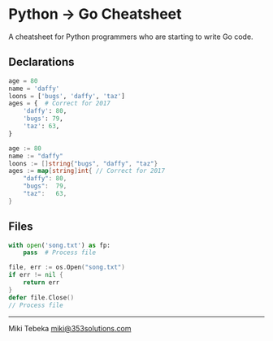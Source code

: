 # Python -> Go Cheatsheet

A cheatsheet for Python programmers who are starting to write Go code.

## Declarations

```python
age = 80
name = 'daffy'
loons = ['bugs', 'daffy', 'taz']
ages = {  # Correct for 2017
    'daffy': 80,
    'bugs': 79,
    'taz': 63,
}
```

```go
age := 80
name := "daffy"
loons := []string{"bugs", "daffy", "taz"}
ages := map[string]int{ // Correct for 2017
	"daffy": 80,
	"bugs":  79,
	"taz":   63,
}
```


## Files

```python
with open('song.txt') as fp:
    pass  # Process file

```

```go
file, err := os.Open("song.txt")
if err != nil {
	return err
}
defer file.Close()
// Process file

```


---
Miki Tebeka <miki@353solutions.com>
